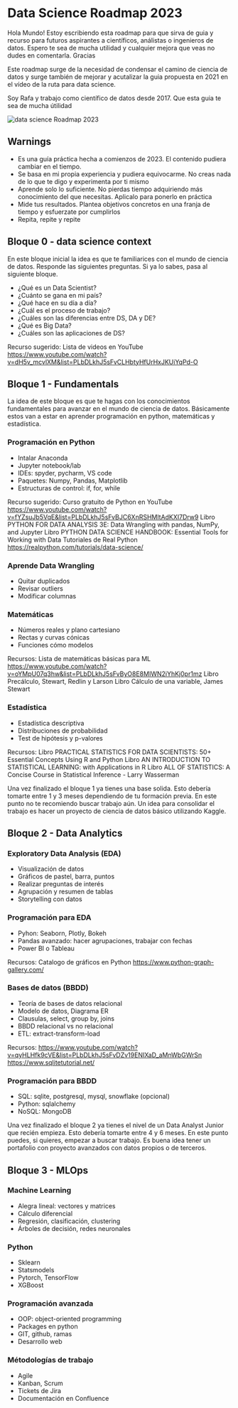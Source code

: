 # Data Science Roadmap 2023

Hola Mundo! Estoy escribiendo esta roadmap para que sirva de guia y recurso para futuros aspirantes a científicos, análistas o ingenieros de datos. Espero te sea de mucha utilidad y cualquier mejora que veas no dudes en comentarla. Gracias

Este roadmap surge de la necesidad de condensar el camino de ciencia de datos y surge también de mejorar y acutalizar la guia propuesta en 2021 en el vídeo de la ruta para data science.

Soy Rafa y trabajo como científico de datos desde 2017. Que esta guia te sea de mucha útilidad

![data science Roadmap 2023](https://user-images.githubusercontent.com/20340577/212709993-7a63c842-da8b-41e6-bcac-78a4e0a77382.png)

## Warnings

* Es una guía práctica hecha a comienzos de 2023. El contenido pudiera cambiar en el tiempo.
* Se basa en mi propia experiencia y pudiera equivocarme. No creas nada de lo que te digo y experimenta por ti mismo
* Aprende solo lo suficiente. No pierdas tiempo adquiriendo más conocimiento del que necesitas. Aplicalo para ponerlo en práctica
* Mide tus resultados. Plantea objetivos concretos en una franja de tiempo y esfuerzate por cumplirlos
* Repita, repite y repite

## Bloque 0 - data science context
En este bloque inicial la idea es que te familiarices con el mundo de ciencia de datos. Responde las siguientes preguntas. Si ya lo sabes, pasa al siguiente bloque.

* ¿Qué es un Data Scientist?
* ¿Cuánto se gana en mi país?
* ¿Qué hace en su día a día?
* ¿Cuál es el proceso de trabajo?
* ¿Cuáles son las diferencias entre DS, DA y DE?
* ¿Qué es Big Data?
* ¿Cuáles son las aplicaciones de DS?

Recurso sugerido: 
Lista de videos en YouTube https://www.youtube.com/watch?v=dH5v_mcvlXM&list=PLbDLkhJ5sFvCLHbtyHfUrHxJKUiYqPd-O

## Bloque 1 - Fundamentals
La idea de este bloque es que te hagas con los conocimientos fundamentales para avanzar en el mundo de ciencia de datos. Básicamente estos van a estar en aprender programación en python, matemáticas y estadística.

### Programación en Python
* Intalar Anaconda
* Jupyter notebook/lab
* IDEs: spyder, pycharm, VS code
* Paquetes: Numpy, Pandas, Matplotlib
* Estructuras de control: if, for, while

Recurso sugerido:
Curso gratuito de Python en YouTube https://www.youtube.com/watch?v=fYZsuJb5VqE&list=PLbDLkhJ5sFvBJC6XnRSHMltAdKXI7Drw9
Libro PYTHON FOR DATA ANALYSIS 3E: Data Wrangling with pandas, NumPy, and Jupyter
Libro PYTHON DATA SCIENCE HANDBOOK: Essential Tools for Working with Data
Tutoriales de Real Python https://realpython.com/tutorials/data-science/

### Aprende Data Wrangling
* Quitar duplicados
* Revisar outliers
* Modificar columnas

### Matemáticas
* Números reales y plano cartesiano
* Rectas y curvas cónicas
* Funciones cómo modelos

Recursos:
Lista de matemáticas básicas para ML https://www.youtube.com/watch?v=oYMpU07q3hw&list=PLbDLkhJ5sFvByO8E8MIWN2iYhKj0pr1mz
Libro Precálculo, Stewart, Redlin y Larson
Libro Cálculo de una variable, James Stewart

### Estadística
* Estadística descriptiva
* Distribuciones de probabilidad
* Test de hipótesis y p-valores

Recursos: 
Libro PRACTICAL STATISTICS FOR DATA SCIENTISTS: 50+ Essential Concepts Using R and Python
Libro AN INTRODUCTION TO STATISTICAL LEARNING: with Applications in R
Libro ALL OF STATISTICS: A Concise Course in Statistical Inference - Larry Wasserman

Una vez finalizado el bloque 1 ya tienes una base solida. Esto debería tomarte entre 1 y 3 meses dependiendo de tu formación previa. En este punto no te recomiendo buscar trabajo aún. Un idea para consolidar el trabajo es hacer un proyecto de ciencia de datos básico utilizando Kaggle.

## Bloque 2 - Data Analytics

### Exploratory Data Analysis (EDA)
* Visualización de datos
* Gráficos de pastel, barra, puntos
* Realizar preguntas de interés
* Agrupación y resumen de tablas
* Storytelling con datos

### Programación para EDA
* Pyhon: Seaborn, Plotly, Bokeh
* Pandas avanzado: hacer agrupaciones, trabajar con fechas
* Power BI o Tableau

Recursos:
Catalogo de gráficos en Python https://www.python-graph-gallery.com/

### Bases de datos (BBDD)
* Teoría de bases de datos relacional
* Modelo de datos, Diagrama ER
* Clausulas, select, group by, joins
* BBDD relacional vs no relacional
* ETL: extract-transform-load

Recursos:
https://www.youtube.com/watch?v=qyHLHfk9cVE&list=PLbDLkhJ5sFvDZv19ENIXaD_aMnWbGWrSn
https://www.sqlitetutorial.net/

### Programación para BBDD
* SQL: sqlite, postgresql, mysql, snowflake (opcional)
* Python: sqlalchemy
* NoSQL: MongoDB

Una vez finalizado el bloque 2 ya tienes el nivel de un Data Analyst Junior que recién empieza. Esto debería tomarte entre 4 y 6 meses. En este punto puedes, si quieres, empezar a buscar trabajo. Es buena idea tener un portafolio con proyecto avanzados con datos propios o de terceros.

## Bloque 3 - MLOps

### Machine Learning
* Alegra lineal: vectores y matrices
* Cálculo diferencial
* Regresión, clasificación, clustering
* Árboles de decisión, redes neuronales

### Python
* Sklearn
* Statsmodels
* Pytorch, TensorFlow
* XGBoost

### Programación avanzada
* OOP: object-oriented programming
* Packages en python
* GIT, github, ramas
* Desarrollo web
### Métodologías de trabajo
* Agile
* Kanban, Scrum
* Tickets de Jira
* Documentación en Confluence













